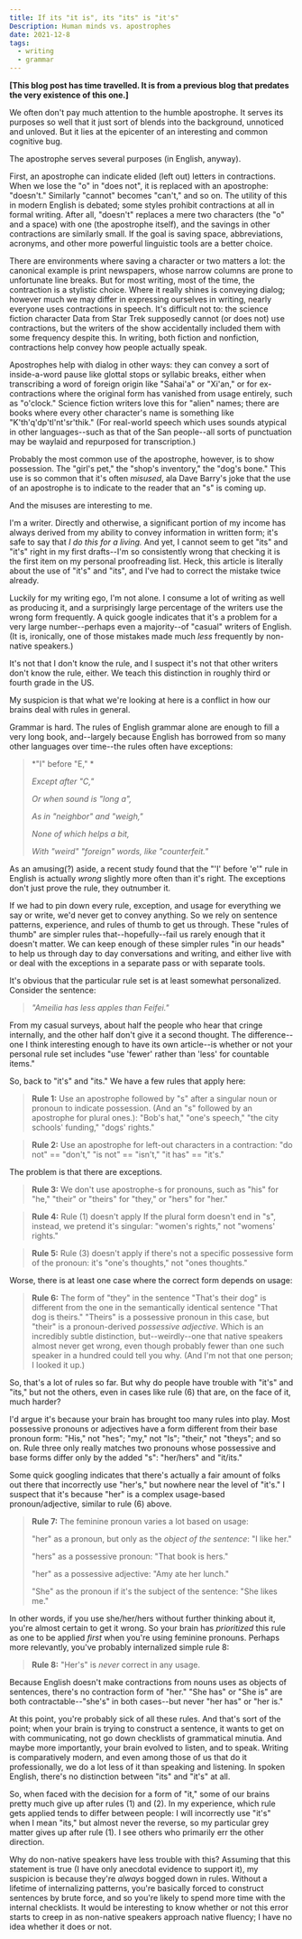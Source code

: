 ```yaml
---
title: If its "it is", its "its" is "it's"
Description: Human minds vs. apostrophes
date: 2021-12-8
tags:
  - writing
  - grammar
---
```


**[This blog post has time travelled.  It is from a previous blog that predates the very existence of this one.]**

We often don't pay much attention to the humble apostrophe.   It serves
its purposes so well that it just sort of blends into the background,
unnoticed and unloved.   But it lies at the epicenter of an interesting
and common cognitive bug.

The apostrophe serves several purposes (in English, anyway).   

First, an apostrophe can indicate elided (left out) letters in
contractions.   When we lose the "o" in "does not", it is replaced with
an apostrophe: "doesn't."   Similarly "cannot" becomes "can't," and so
on.   The utility of this in modern English is debated; some styles
prohibit contractions at all in formal writing.   After all, "doesn't"
replaces a mere two characters (the "o" and a space) with one (the
apostrophe itself), and the savings in other contractions are similarly
small.  If the goal is saving space, abbreviations, acronyms, and other
more powerful linguistic tools are a better choice.  

There are environments where saving a character or two matters a
lot:  the canonical example is  print newspapers, whose narrow columns
are prone to unfortunate line breaks.   But for most writing, most of
the time, the contraction is a stylistic choice.   Where it really
shines is conveying dialog; however much we may differ in expressing
ourselves in writing, nearly everyone uses contractions in
speech.    It's difficult not to:  the science fiction character Data
from Star Trek supposedly cannot (or does not) use contractions, but the
writers of the show accidentally included them with some frequency
despite this.    In writing, both fiction and nonfiction, contractions
help convey how people actually speak.

Apostrophes help with dialog in other ways:  they can convey a sort of
inside-a-word pause like glottal stops or syllabic breaks, either when
transcribing a word of foreign origin like "Sahai'a" or "Xi'an," or for
ex-contractions where the original form has vanished from usage
entirely, such as "o'clock."  Science fiction writers love this for
"alien" names; there are books where every other character's name is
something like "K'th'q'dp'tl'nt'sr'thik."  (For real-world speech which
uses sounds atypical in other languages--such as that of the San
people--all sorts of punctuation may be waylaid and repurposed for
transcription.)

Probably the most common use of the apostrophe, however, is to show
possession.  The "girl's pet," the "shop's inventory," the "dog's
bone."   This use is so common that it's often *misused*, ala Dave
Barry's joke that the use of an apostrophe is to indicate to the reader
that an "s" is coming up.

And the misuses are interesting to me.   

I'm a writer.   Directly and otherwise, a significant portion of my
income has always derived from my ability to convey information in
written form; it's safe to say that *I do this for a living.*    And
yet, I cannot seem to get "its" and "it's" right in my first drafts--I'm
so consistently wrong that checking it is the first item on my personal
proofreading list.  Heck, this article is literally about the use of
"it's" and "its", and I've had to correct the mistake twice already.

Luckily for my writing ego, I'm not alone.   I consume a lot of writing
as well as producing it, and a surprisingly large percentage of the
writers use the wrong form frequently.   A quick google indicates that
it's a problem for a very large number--perhaps even a majority--of
"casual" writers of English.   (It is, ironically, one of those mistakes
made much *less* frequently by non-native speakers.)

It's not that I don't know the rule, and I suspect it's not that other
writers don't know the rule, either.   We teach this distinction in
roughly third or fourth grade in the US.

My suspicion is that what we're looking at here is a conflict in how our
brains deal with rules in general.   

Grammar is hard.  The rules of English grammar alone are enough to fill
a very long book, and--largely because English has borrowed from so many
other languages over time--the rules often have exceptions:

> *"I" before "E," *
>
> *Except after "C,"*
>
> *Or when sound is "long a",*
>
> *As in "neighbor" and "weigh,"*
>
> *None of which helps a bit,*
>
> *With "weird" "foreign" words, like "counterfeit."*

As an amusing(?) aside, a recent study found that the "'I' before 'e'"
rule in English is actually *wrong* slightly more often than it's
right.   The exceptions don't just prove the rule, they outnumber it.

If we had to pin down every rule, exception, and usage for everything we
say or write, we'd never get to convey anything.    So we rely on
sentence patterns, experience, and rules of thumb to get us
through.    These "rules of thumb" are simpler rules
that--hopefully--fail us rarely enough that it doesn't matter.     We
can keep enough of these simpler rules "in our heads" to help us through
day to day conversations and writing, and either live with or deal with
the exceptions in a separate pass or with separate tools.

It's obvious that the particular rule set is at least somewhat
personalized.   Consider the sentence:

> *"Ameilia has less apples than Feifei."*

From my casual surveys, about half the people who hear that cringe
internally, and the other half don't give it a second thought.  The
difference--one I think interesting enough to have its own article--is
whether or not your personal rule set includes "use 'fewer' rather than
'less' for countable items."

So, back to "it's" and "its."   We have a few rules that apply here:

> **Rule 1:** Use an apostrophe followed by "s" after a singular noun or
> pronoun to indicate possession.   (And an "s" followed by an
> apostrophe for plural ones.):  "Bob's hat," "one's speech," "the city
> schools' funding," "dogs' rights."

> **Rule 2:** Use an apostrophe for left-out characters in a
> contraction:  "do not" == "don't," "is not" == "isn't," "it has" ==
> "it's."

The problem is that there are exceptions.   

> **Rule 3:** We don't use apostrophe-s for pronouns, such as "his" for
> "he,"  "their" or "theirs" for "they," or "hers" for "her." 

> **Rule 4:** Rule (1) doesn't apply If the plural form doesn't end in
> "s", instead, we pretend it's singular: "women's rights," not "womens'
> rights."

> **Rule 5:** Rule (3) doesn't apply if there's not a specific
> possessive form of the pronoun:  it's "one's thoughts," not "ones
> thoughts."

Worse, there is at least one case where the correct form depends on
usage:

> **Rule 6:** The form of "they" in the sentence "That's their dog" is
> different from the one in the semantically identical sentence "That
> dog is theirs."     "Theirs" is a possessive pronoun in this case, but
> "their" is a pronoun-derived *possessive adjective*.   Which is an
> incredibly subtle distinction, but--weirdly--one that native speakers
> almost never get wrong, even though probably fewer than one such
> speaker in a hundred could tell you why.  (And I'm not that one
> person; I looked it up.)

So, that's a lot of rules so far.   But why do people have trouble with
"it's" and "its," but not the others, even in cases like rule (6) that
are, on the face of it, much harder?

I'd argue it's because your brain has brought too many rules into
play.    Most possessive pronouns or adjectives have a form different
from their base pronoun form:  "His," not "hes";  "my," not "Is";
"their," not "theys"; and so on.    Rule three only really matches two
pronouns whose possessive and base forms differ only by the added
"s":  "her/hers" and "it/its."

Some quick googling indicates that there's actually a fair amount of
folks out there that incorrectly use "her's," but nowhere near the level
of "it's."     I suspect that it's because "her" is a complex
usage-based pronoun/adjective, similar to rule (6) above.

> **Rule 7:** The feminine pronoun varies a lot based on usage:
>
> "her" as a pronoun, but only as the *object of the sentence*:  "I like
> her."
>
> "hers" as a possessive pronoun:  "That book is hers."
>
> "her" as a possessive adjective:  "Amy ate her lunch."
>
> "She" as the pronoun if it's the subject of the sentence:  "She likes
> me."

In other words, if you use she/her/hers without further thinking about
it, you're almost certain to get it wrong.  So your brain
has *prioritized* this rule as one to be applied *first* when you're
using feminine pronouns.    Perhaps more relevantly,  you've probably
internalized simple rule 8:

> **Rule 8:** "Her's" is *never* correct in any usage.

Because English doesn't make contractions from nouns uses as objects of
sentences, there's no contraction form of "her."    "She has" or "She
is" are both contractable--"she's" in both cases--but never "her has" or
"her is."

At this point, you're probably sick of all these rules.    And that's
sort of the point; when your brain is trying to construct a sentence, it
wants to get on with communicating, not go down checklists of
grammatical minutia.    And maybe more importantly, your brain evolved
to listen, and to speak.   Writing is comparatively modern, and even
among those of us that do it professionally, we do a lot less of it than
speaking and listening.   In spoken English, there's no distinction
between "its" and "it's" at all.

So, when faced with the decision for a form of "it," some of our brains
pretty much give up after rules (1) and (2).   In my experience, which
rule gets applied tends to differ between people:  I will incorrectly
use "it's" when I mean "its," but almost never the reverse, so my
particular grey matter gives up after rule (1).   I see others who
primarily err the other direction.

Why do non-native speakers have less trouble with this?   Assuming that
this statement is true (I have only anecdotal evidence to support it),
my suspicion is because they're *always* bogged down in rules.   Without
a lifetime of internalizing patterns, you're basically forced to
construct sentences by brute force, and so you're likely to spend more
time with the internal checklists.    It would be interesting to know
whether or not this error starts to creep in as non-native speakers
approach native fluency; I have no idea whether it does or not.
